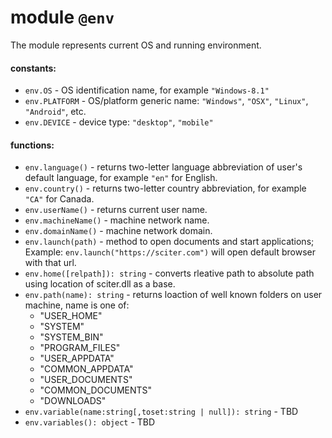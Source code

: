 # module `@env`

The module represents current OS and running environment.

#### constants:

* `env.OS` - OS identification name, for example `"Windows-8.1"`
* `env.PLATFORM` - OS/platform generic name: `"Windows"`, `"OSX"`, `"Linux"`, `"Android"`, etc.
* `env.DEVICE` - device type: `"desktop"`, `"mobile"`

#### functions:

* `env.language()` - returns two-letter language abbreviation of user's default language, for example `"en"` for English.
* `env.country()` - returns two-letter country abbreviation, for example `"CA"` for Canada.  
* `env.userName()` - returns current user name. 
* `env.machineName()` - machine network name.  
* `env.domainName()` - machine network domain.
* `env.launch(path)` - method to open documents and start applications;
    Example: `env.launch("https://sciter.com")` will open default browser with that url.
* `env.home([relpath]): string` - converts rleative path to absolute path using location of sciter.dll as a base. 
* `env.path(name): string` - returns loaction of well known folders on user machine, name is one of: 
  * "USER_HOME"
  * "SYSTEM"
  * "SYSTEM_BIN"
  * "PROGRAM_FILES"
  * "USER_APPDATA"
  * "COMMON_APPDATA"
  * "USER_DOCUMENTS"
  * "COMMON_DOCUMENTS"
  * "DOWNLOADS"
* `env.variable(name:string[,toset:string | null]): string` - TBD
* `env.variables(): object` - TBD


